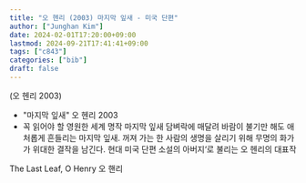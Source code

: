 ```yaml
---
title: "오 헨리 (2003) 마지막 잎새 - 미국 단편"
author: ["Junghan Kim"]
date: 2024-02-01T17:20:00+09:00
lastmod: 2024-09-21T17:41:41+09:00
tags: ["c843"]
categories: ["bib"]
draft: false
---
```


(오 헨리 2003)

-   "마지막 잎새" 오 헨리 2003
-   꼭 읽어야 할 영원한 세계 명작 마지막 잎새 담벼락에 매달려 바람이 불기만 해도 애처롭게 흔들리는 마지막 잎새. 꺼져 가는 한 사람의 생명을 살리기 위해 무명의 화가가 위대한 결작을 남긴다. 현대 미국 단편 소설의 아버지‘로 불리는 오 헨리의 대표작

The Last Leaf, O Henry 오 핸리
